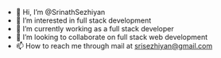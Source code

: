 - 👋 Hi, I’m @SrinathSezhiyan
- 👀 I’m interested in full stack development
- 🌱 I’m currently working as a full stack developer
- 💞️ I’m looking to collaborate on full stack web development
- 📫 How to reach me through mail at srisezhiyan@gmail.com

<!---
SrinathSezhiyan/SrinathSezhiyan is a ✨ special ✨ repository because its `README.md` (this file) appears on your GitHub profile.
You can click the Preview link to take a look at your changes.
--->
